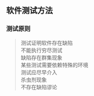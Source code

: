## 软件测试方法

### 测试原则

>测试证明软件存在缺陷  
>不能执行穷尽测试  
>缺陷存在群集现象  
>某些测试需要依赖特殊的环境  
>测试应尽早介入  
>杀虫剂现象  
>不存在缺陷谬论  

